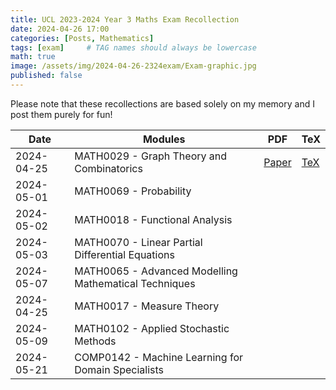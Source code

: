 ```yaml
---
title: UCL 2023-2024 Year 3 Maths Exam Recollection
date: 2024-04-26 17:00
categories: [Posts, Mathematics]
tags: [exam]     # TAG names should always be lowercase
math: true
image: /assets/img/2024-04-26-2324exam/Exam-graphic.jpg
published: false
---
```


Please note that these recollections are based solely on my memory and I post them purely for fun!

Date| Modules      | PDF        |   TeX |
---| ----------- | ----------- |  ---  |
2024-04-25 | MATH0029 - Graph Theory and Combinatorics    |   [Paper](/assets/img/2024-04-26-2324exam/MATH0029-23-24-Exam.pdf)    |  [TeX](/assets/img/2024-04-26-2324exam/MATH0029-23-24-Exam.tex)     |  |
2024-05-01 | MATH0069 - Probability  |       |       |    |
2024-05-02 | MATH0018 - Functional Analysis |       |       | |
2024-05-03 | MATH0070 - Linear Partial Differential Equations  |       |       |  |
2024-05-07 | MATH0065 - Advanced Modelling Mathematical Techniques  |       |       | |
2024-04-25 | MATH0017 - Measure Theory  |       |       | |
2024-05-09 | MATH0102 - Applied Stochastic Methods  |       |       |   |
2024-05-21 | COMP0142 - Machine Learning for Domain Specialists  |       |       |  |
